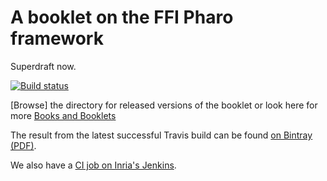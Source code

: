 # A booklet on the FFI Pharo framework

Superdraft now.

[![Build status][badge]][travis]

[travis]: https://travis-ci.org/SquareBracketAssociates/Booklet-uFFI
[badge]: https://travis-ci.org/SquareBracketAssociates/Booklet-uFFI.svg?branch=master

[Browse] the directory for released versions of the booklet or
look here for more [Books and Booklets](http://books.pharo.org/)

The result from the latest successful Travis build can be found [on Bintray (PDF)](https://bintray.com/squarebracketassociates/wip/download_file?file_path=unified-ffi-wip.pdf).

We also have a [CI job on Inria's Jenkins](https://ci.inria.fr/pharo-contribution/view/Books/job/Booklet-uFFI/).
